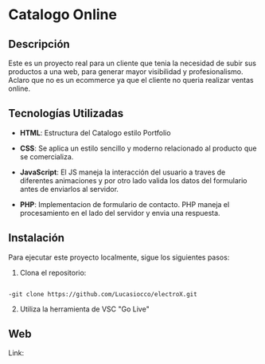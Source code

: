 # Catalogo Online

## Descripción
Este es un proyecto real para un cliente que tenia la necesidad de subir sus productos a una web, para generar mayor visibilidad y profesionalismo. Aclaro que no es un ecommerce ya que el cliente no queria realizar ventas online.

## Tecnologías Utilizadas

- **HTML**: Estructura del Catalogo estilo Portfolio

- **CSS**: Se aplica un estilo sencillo y moderno relacionado al producto que se comercializa.

- **JavaScript**: El JS maneja la interacción del usuario a traves de diferentes animaciones y por otro lado valida los datos del formulario antes de enviarlos al servidor.

- **PHP**: Implementacion de formulario de contacto. PHP maneja el procesamiento en el lado del servidor y envia una respuesta.
  

## Instalación

Para ejecutar este proyecto localmente, sigue los siguientes pasos:

1. Clona el repositorio:
``` git bash

-git clone https://github.com/Lucasiocco/electroX.git

```

2. Utiliza la herramienta de VSC "Go Live"

## Web

Link:
